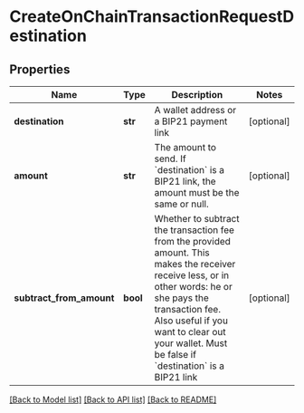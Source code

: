 # CreateOnChainTransactionRequestDestination

## Properties
Name | Type | Description | Notes
------------ | ------------- | ------------- | -------------
**destination** | **str** | A wallet address or a BIP21 payment link | [optional] 
**amount** | **str** | The amount to send. If &#x60;destination&#x60; is a BIP21 link, the amount must be the same or null. | [optional] 
**subtract_from_amount** | **bool** | Whether to subtract the transaction fee from the provided amount. This makes the receiver receive less, or in other words: he or she pays the transaction fee. Also useful if you want to clear out your wallet. Must be false if &#x60;destination&#x60; is a BIP21 link | [optional] 

[[Back to Model list]](../README.md#documentation-for-models) [[Back to API list]](../README.md#documentation-for-api-endpoints) [[Back to README]](../README.md)

